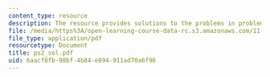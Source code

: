 ```yaml
---
content_type: resource
description: The resource provides solutions to the problems in problem set 2.
file: /media/https%3A/open-learning-course-data-rc.s3.amazonaws.com/11-128-information-technology-and-the-labor-market-spring-2005/6aacf8fb90bf4b84e894911ad70a6f96_ps2_sol.pdf
file_type: application/pdf
resourcetype: Document
title: ps2_sol.pdf
uid: 6aacf8fb-90bf-4b84-e894-911ad70a6f96
---
```

